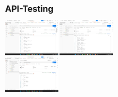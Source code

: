 # API-Testing
<img src="https://github.com/singhrishabh93/API-Testing/blob/main/Screenshot%20(66).png" width="35%"></img>
<img src="https://github.com/singhrishabh93/API-Testing/blob/main/Screenshot%20(67).png" width="35%"></img>
<img src="https://github.com/singhrishabh93/API-Testing/blob/main/Screenshot%20(68).png" width="35%"></img>

